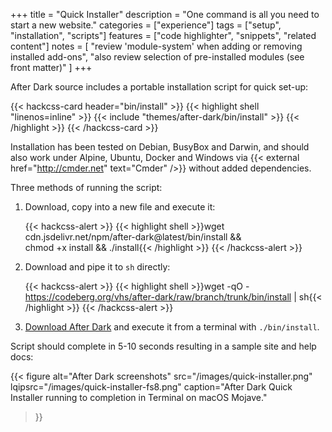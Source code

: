 +++
title = "Quick Installer"
description = "One command is all you need to start a new website."
categories = ["experience"]
tags = ["setup", "installation", "scripts"]
features = ["code highlighter", "snippets", "related content"]
notes = [
  "review 'module-system' when adding or removing installed add-ons",
  "also review selection of pre-installed modules (see front matter)"
]
+++

After Dark source includes a portable installation script for quick set-up:

<style>.card-content .inner { overflow: scroll; max-height: 30em; }</style>
{{< hackcss-card header="bin/install" >}}
{{< highlight shell "linenos=inline" >}}
{{< include "themes/after-dark/bin/install" >}}
{{< /highlight >}}
{{< /hackcss-card >}}

Installation has been tested on Debian, BusyBox and Darwin, and should also work under Alpine, Ubuntu, Docker and Windows via {{< external href="http://cmder.net" text="Cmder" />}} without added dependencies.

Three methods of running the script:

1. Download, copy into a new file and execute it:

    {{< hackcss-alert >}}
    {{< highlight shell >}}wget cdn.jsdelivr.net/npm/after-dark@latest/bin/install && \
chmod +x install && ./install{{< /highlight >}}
    {{< /hackcss-alert >}}


2. Download and pipe it to `sh` directly:

    {{< hackcss-alert >}}
    {{< highlight shell >}}wget -qO - https://codeberg.org/vhs/after-dark/raw/branch/trunk/bin/install | sh{{< /highlight >}}
    {{< /hackcss-alert >}}

3. [Download After Dark](/#download) and execute it from a terminal with `./bin/install`.

Script should complete in 5-10 seconds resulting in a sample site and help docs:

{{< figure alt="After Dark screenshots"
  src="/images/quick-installer.png"
  lqipsrc="/images/quick-installer-fs8.png"
  caption="After Dark Quick Installer running to completion in Terminal on macOS Mojave."
>}}
